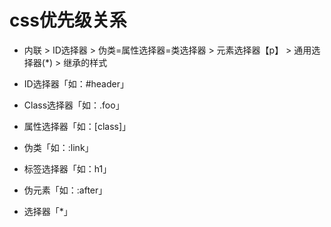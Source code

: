 # css优先级关系
- 内联 > ID选择器 > 伪类=属性选择器=类选择器 > 元素选择器【p】 > 通用选择器(*) > 继承的样式

- ID选择器「如：#header」
- Class选择器「如：.foo」
- 属性选择器「如：[class]」
- 伪类「如：:link」
- 标签选择器「如：h1」
- 伪元素「如：:after」
- 选择器「*」